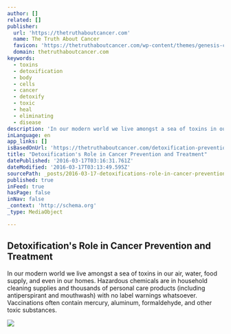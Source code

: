 ```yaml
---
author: []
related: []
publisher:
  url: 'https://thetruthaboutcancer.com'
  name: The Truth About Cancer
  favicon: 'https://thetruthaboutcancer.com/wp-content/themes/genesis-child/images/favicon.png'
  domain: thetruthaboutcancer.com
keywords:
  - toxins
  - detoxification
  - body
  - cells
  - cancer
  - detoxify
  - toxic
  - heal
  - eliminating
  - disease
description: 'In our modern world we live amongst a sea of toxins in our air, water, food supply, and even in our homes. Hazardous chemicals are in household cleaning supplies and thousands of personal care products (including antiperspirant and mouthwash) with no label warnings whatsoever. Vaccinations often contain mercury, aluminum, formaldehyde, and other toxic substances.'
inLanguage: en
app_links: []
isBasedOnUrl: 'https://thetruthaboutcancer.com/detoxification-prevention-treatment-cancer/'
title: "Detoxification's Role in Cancer Prevention and Treatment"
datePublished: '2016-03-17T03:16:31.761Z'
dateModified: '2016-03-17T03:13:49.595Z'
sourcePath: _posts/2016-03-17-detoxifications-role-in-cancer-prevention-and-treatment.md
published: true
inFeed: true
hasPage: false
inNav: false
_context: 'http://schema.org'
_type: MediaObject

---
```

<article style=""><h1>Detoxification's Role in Cancer Prevention and Treatment</h1><p>In our modern world we live amongst a sea of toxins in our air, water, food supply, and even in our homes. Hazardous chemicals are in household cleaning supplies and thousands of personal care products (including antiperspirant and mouthwash) with no label warnings whatsoever. Vaccinations often contain mercury, aluminum, formaldehyde, and other toxic substances.</p><img src="https://d2v4vjmuxdiocn.cloudfront.net/wp-content/uploads/2015/11/why_detoxification_is_critical.jpg" /></article>
